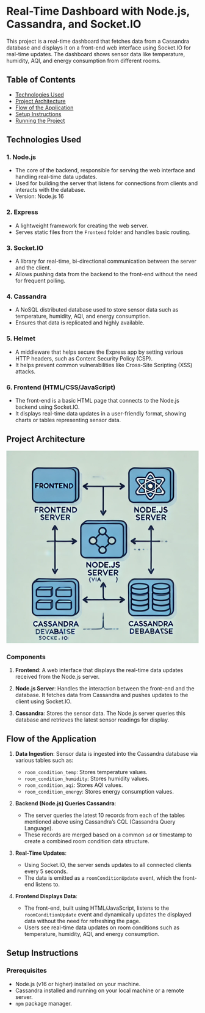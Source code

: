 # Real-Time Dashboard with Node.js, Cassandra, and Socket.IO

This project is a real-time dashboard that fetches data from a Cassandra database and displays it on a front-end web interface using Socket.IO for real-time updates. The dashboard shows sensor data like temperature, humidity, AQI, and energy consumption from different rooms.

## Table of Contents
- [Technologies Used](#technologies-used)
- [Project Architecture](#project-architecture)
- [Flow of the Application](#flow-of-the-application)
- [Setup Instructions](#setup-instructions)
- [Running the Project](#running-the-project)

## Technologies Used

### 1. **Node.js**
   - The core of the backend, responsible for serving the web interface and handling real-time data updates.
   - Used for building the server that listens for connections from clients and interacts with the database.
   - Version: Node.js 16

### 2. **Express**
   - A lightweight framework for creating the web server.
   - Serves static files from the `Frontend` folder and handles basic routing.
   
### 3. **Socket.IO**
   - A library for real-time, bi-directional communication between the server and the client.
   - Allows pushing data from the backend to the front-end without the need for frequent polling.
   
### 4. **Cassandra**
   - A NoSQL distributed database used to store sensor data such as temperature, humidity, AQI, and energy consumption.
   - Ensures that data is replicated and highly available.

### 5. **Helmet**
   - A middleware that helps secure the Express app by setting various HTTP headers, such as Content Security Policy (CSP).
   - It helps prevent common vulnerabilities like Cross-Site Scripting (XSS) attacks.

### 6. **Frontend (HTML/CSS/JavaScript)**
   - The front-end is a basic HTML page that connects to the Node.js backend using Socket.IO.
   - It displays real-time data updates in a user-friendly format, showing charts or tables representing sensor data.

## Project Architecture
![Dashoard](/Images/real-time-dashboard.webp)

### Components

1. **Frontend**: A web interface that displays the real-time data updates received from the Node.js server.
   
2. **Node.js Server**: Handles the interaction between the front-end and the database. It fetches data from Cassandra and pushes updates to the client using Socket.IO.
   
3. **Cassandra**: Stores the sensor data. The Node.js server queries this database and retrieves the latest sensor readings for display.

## Flow of the Application

1. **Data Ingestion**: Sensor data is ingested into the Cassandra database via various tables such as:
   - `room_condition_temp`: Stores temperature values.
   - `room_condition_humidity`: Stores humidity values.
   - `room_condition_aqi`: Stores AQI values.
   - `room_condition_energy`: Stores energy consumption values.

2. **Backend (Node.js) Queries Cassandra**:
   - The server queries the latest 10 records from each of the tables mentioned above using Cassandra’s CQL (Cassandra Query Language).
   - These records are merged based on a common `id` or timestamp to create a combined room condition data structure.

3. **Real-Time Updates**:
   - Using Socket.IO, the server sends updates to all connected clients every 5 seconds.
   - The data is emitted as a `roomConditionUpdate` event, which the front-end listens to.

4. **Frontend Displays Data**:
   - The front-end, built using HTML/JavaScript, listens to the `roomConditionUpdate` event and dynamically updates the displayed data without the need for refreshing the page.
   - Users see real-time data updates on room conditions such as temperature, humidity, AQI, and energy consumption.

## Setup Instructions

### Prerequisites

- Node.js (v16 or higher) installed on your machine.
- Cassandra installed and running on your local machine or a remote server.
- `npm` package manager.
